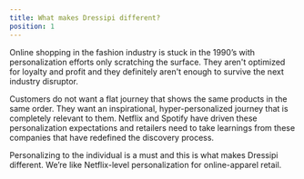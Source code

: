 ```yaml
---
title: What makes Dressipi different?
position: 1
---
```


Online shopping in the fashion industry is stuck in the 1990’s with personalization efforts only scratching the surface. They aren't optimized for loyalty and profit and they definitely aren't enough to survive the next industry disruptor.

Customers do not want a flat journey that shows the same products in the same order. They want an inspirational, hyper-personalized journey that is completely relevant to them. Netflix and Spotify have driven these personalization expectations and retailers need to take learnings from these companies that have redefined the discovery process.

Personalizing to the individual is a must and this is what makes Dressipi different. We’re like Netflix-level personalization for online-apparel retail.
